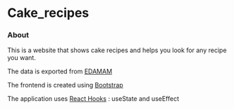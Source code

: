# Cake_recipes

### About

This is a website that shows cake recipes and helps you look for any recipe you want.

The data is exported from [EDAMAM](https://developer.edamam.com/)

The frontend is created using [Bootstrap](https://getbootstrap.com/)

The application uses [React Hooks](https://fr.reactjs.org/docs/hooks-intro.html) : useState and useEffect